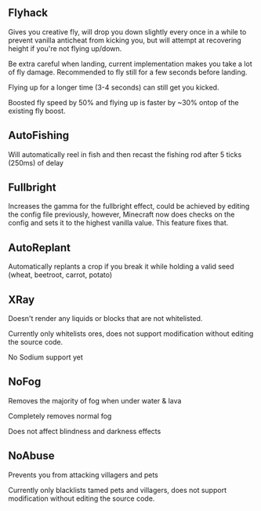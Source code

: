 ## Flyhack
Gives you creative fly, will drop you down slightly every once in a while to prevent vanilla anticheat from kicking you, but will attempt at recovering height if you're not flying up/down.

Be extra careful when landing, current implementation makes you take a lot of fly damage. Recommended to fly still for a few seconds before landing.

Flying up for a longer time (3-4 seconds) can still get you kicked.

Boosted fly speed by 50% and flying up is faster by ~30% ontop of the existing fly boost.

## AutoFishing
Will automatically reel in fish and then recast the fishing rod after 5 ticks (250ms) of delay

## Fullbright
Increases the gamma for the fullbright effect, could be achieved by editing the config file previously, however, Minecraft now does checks on the config and sets it to the highest vanilla value. This feature fixes that.

## AutoReplant
Automatically replants a crop if you break it while holding a valid seed (wheat, beetroot, carrot, potato)

## XRay
Doesn't render any liquids or blocks that are not whitelisted.

Currently only whitelists ores, does not support modification without editing the source code.

No Sodium support yet

## NoFog
Removes the majority of fog when under water & lava

Completely removes normal fog

Does not affect blindness and darkness effects

## NoAbuse
Prevents you from attacking villagers and pets

Currently only blacklists tamed pets and villagers, does not support modification without editing the source code.
